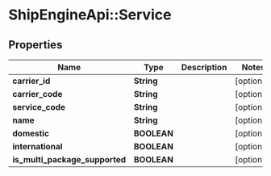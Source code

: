# ShipEngineApi::Service

## Properties
Name | Type | Description | Notes
------------ | ------------- | ------------- | -------------
**carrier_id** | **String** |  | [optional] 
**carrier_code** | **String** |  | [optional] 
**service_code** | **String** |  | [optional] 
**name** | **String** |  | [optional] 
**domestic** | **BOOLEAN** |  | [optional] 
**international** | **BOOLEAN** |  | [optional] 
**is_multi_package_supported** | **BOOLEAN** |  | [optional] 


